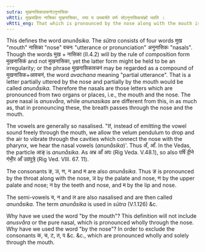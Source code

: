 ```yaml
---
sutra: मुखनासिकावचनोऽनुनासिकः
vRtti: मुखसहिता नासिका मुखनासिका, तया य उच्चार्यते वर्णः सोऽनुनासिकसंज्ञो भवति ।
vRtti_eng: That which is pronounced by the nose along with the mouth is called _Anunåsika_ or nasal.
---
```

This defines the word _anunåsika_. The _sûtra_ consists of four words मुख "mouth" नासिका "nose" वचनः "utterance or pronunciation" अनुनासिकः "nasals". Though the words मुख + नासिका (II.4.2) will by the rule of composition form मुखनासिकं and not मुखनासिका, yet the latter form might be held to be an irregularity; or the phrase मुखनासिकावचनं may be regarded as a compound of मुखनासिक+आवचनं, the word _avachana_ meaning "partial utterance". That is a letter partially uttered by the nose and partially by the mouth would be called _anunåsika_. Therefore the nasals are those letters which are pronounced from two organs or places, i.e., the mouth and the nose. The pure nasal is _anusvåra_, while _anunasikas_ are different from this, in as much as, that in pronouncing these, the breath passes through the nose and the mouth.

The vowels are generally so nasalised. "If, instead of emitting the vowel sound freely through the mouth, we allow the velum pendulum to drop and the air to vibrate through the cavities which connect the nose with the pharynx, we hear the nasal vowels (_anunåsika_)'. Thus अँ, आँ. In the Vedas, the particle आङ् is _anunåsika_. As अभ्र आँ अपः (Rig Veda. V.48.1), so also पर्षि॑ दी॒ने ग॑भी॒र आँ उग्र॑पुत्रे॒ (Rig Ved. VIII. 67. 11).

The consonants ङ, ञ, ण, न and म are also _anunåsika_. Thus ङ is pronounced by the throat along with the nose, ञ by the palate and nose, ण by the upper palate and nose; न by the teeth and nose, and म by the lip and nose.

The semi-vowels य, न and ल are also nasalised and are then called _anunåsika_. The term _anunåsika_ is used in _sūtra_ (V.1.126) &c.

Why have we used the word "by the mouth"? This definition will not include _anusvåra_ or the pure nasal, which is pronounced wholly through the nose. Why have we used the word "by the nose"? In order to exclude the consonants क, च, ट, त, प &c. &c., which are pronounced wholly and solely through the mouth.
